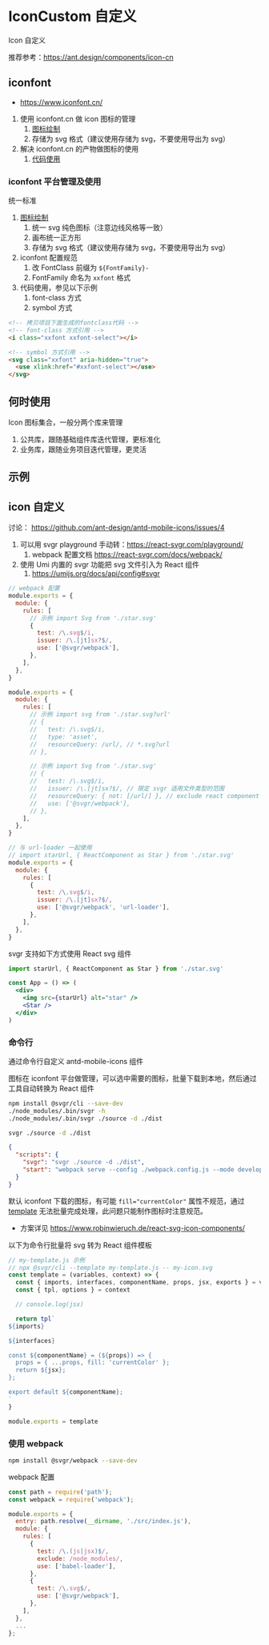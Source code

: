 # IconCustom 自定义

Icon 自定义

推荐参考：https://ant.design/components/icon-cn

## iconfont

- https://www.iconfont.cn/

1. 使用 iconfont.cn 做 icon 图标的管理
   1. [图标绘制](https://www.iconfont.cn/help/detail)
   2. 存储为 svg 格式（建议使用存储为 svg，不要使用导出为 svg）
2. 解决 iconfont.cn 的产物做图标的使用
   1. [代码使用](https://www.iconfont.cn/help/detail?helptype=code)

### iconfont 平台管理及使用

统一标准

1. [图标绘制](https://www.iconfont.cn/help/detail)
   1. 统一 svg 纯色图标（注意边线风格等一致）
   2. 画布统一正方形
   3. 存储为 svg 格式（建议使用存储为 svg，不要使用导出为 svg）
2. iconfont 配置规范
   1. 改 FontClass 前缀为 `${FontFamily}-`
   2. FontFamily 命名为 `xxfont` 格式
3. 代码使用，参见以下示例
   1. font-class 方式
   2. symbol 方式

```html
<!-- 拷贝项目下面生成的fontclass代码 -->
<!-- font-class 方式引用 -->
<i class="xxfont xxfont-select"></i>

<!-- symbol 方式引用 -->
<svg class="xxfont" aria-hidden="true">
  <use xlink:href="#xxfont-select"></use>
</svg>
```

## 何时使用

Icon 图标集合，一般分两个库来管理

1. 公共库，跟随基础组件库迭代管理，更标准化
2. 业务库，跟随业务项目迭代管理，更灵活

## 示例

<code src="./demos/demo1.tsx"></code>

## icon 自定义

讨论： https://github.com/ant-design/antd-mobile-icons/issues/4

1. 可以用 svgr playground 手动转：https://react-svgr.com/playground/
   1. webpack 配置文档 https://react-svgr.com/docs/webpack/
2. 使用 Umi 内置的 svgr 功能把 svg 文件引入为 React 组件
   1. https://umijs.org/docs/api/config#svgr

```js
// webpack 配置
module.exports = {
  module: {
    rules: [
      // 示例 import Svg from './star.svg'
      {
        test: /\.svg$/i,
        issuer: /\.[jt]sx?$/,
        use: ['@svgr/webpack'],
      },
    ],
  },
}

module.exports = {
  module: {
    rules: [
      // 示例 import svg from './star.svg?url'
      // {
      //   test: /\.svg$/i,
      //   type: 'asset',
      //   resourceQuery: /url/, // *.svg?url
      // },

      // 示例 import Svg from './star.svg'
      // {
      //   test: /\.svg$/i,
      //   issuer: /\.[jt]sx?$/, // 限定 svgr 适用文件类型的范围
      //   resourceQuery: { not: [/url/] }, // exclude react component if *.svg?url
      //   use: ['@svgr/webpack'],
      // },
    ],
  },
}

// 与 url-loader 一起使用
// import starUrl, { ReactComponent as Star } from './star.svg'
module.exports = {
  module: {
    rules: [
      {
        test: /\.svg$/i,
        issuer: /\.[jt]sx?$/,
        use: ['@svgr/webpack', 'url-loader'],
      },
    ],
  },
}
```

svgr 支持如下方式使用 React svg 组件

```jsx
import starUrl, { ReactComponent as Star } from './star.svg'

const App = () => (
  <div>
    <img src={starUrl} alt="star" />
    <Star />
  </div>
)
```

### 命令行

通过命令行自定义 antd-mobile-icons 组件

图标在 iconfont 平台做管理，可以选中需要的图标，批量下载到本地，然后通过工具自动转换为 React 组件

```bash
npm install @svgr/cli --save-dev
./node_modules/.bin/svgr -h
./node_modules/.bin/svgr ./source -d ./dist

svgr ./source -d ./dist
```

```json
{
  "scripts": {
    "svgr": "svgr ./source -d ./dist",
    "start": "webpack serve --config ./webpack.config.js --mode development"
  }
}
```

默认 iconfont 下载的图标，有可能 `fill="currentColor"` 属性不规范，通过 [template](https://react-svgr.com/docs/custom-templates/) 无法批量完成处理，此问题只能制作图标时注意规范。

- 方案详见 https://www.robinwieruch.de/react-svg-icon-components/

以下为命令行批量将 svg 转为 React 组件模板

```js
// my-template.js 示例
// npx @svgr/cli --template my-template.js -- my-icon.svg
const template = (variables, context) => {
  const { imports, interfaces, componentName, props, jsx, exports } = variables
  const { tpl, options } = context

  // console.log(jsx)

  return tpl`
${imports}

${interfaces}

const ${componentName} = (${props}) => {
  props = { ...props, fill: 'currentColor' };
  return ${jsx};
};

export default ${componentName};
`
}

module.exports = template

```

### 使用 webpack

```bash
npm install @svgr/webpack --save-dev
```

webpack 配置

```js
const path = require('path');
const webpack = require('webpack');

module.exports = {
  entry: path.resolve(__dirname, './src/index.js'),
  module: {
    rules: [
      {
        test: /\.(js|jsx)$/,
        exclude: /node_modules/,
        use: ['babel-loader'],
      },
      {
        test: /\.svg$/,
        use: ['@svgr/webpack'],
      },
    ],
  },
  ...
};
```
